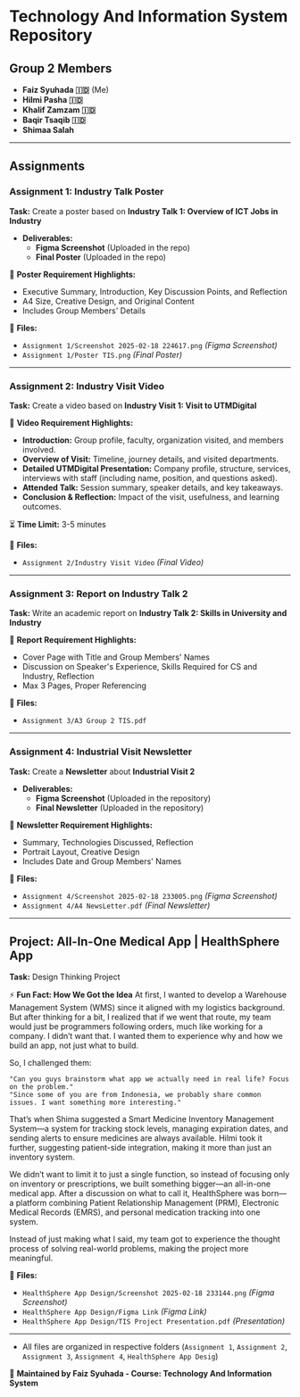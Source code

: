 # Technology And Information System Repository

## Group 2 Members
- **Faiz Syuhada 🇮🇩** (Me)
- **Hilmi Pasha 🇮🇩**
- **Khalif Zamzam 🇮🇩**
- **Baqir Tsaqib 🇮🇩**
- **Shimaa Salah**

---

## Assignments

### Assignment 1: Industry Talk Poster
**Task:** Create a poster based on **Industry Talk 1: Overview of ICT Jobs in Industry**

- **Deliverables:**
  - **Figma Screenshot** (Uploaded in the repo)
  - **Final Poster** (Uploaded in the repo)
  
📌 **Poster Requirement Highlights:**
- Executive Summary, Introduction, Key Discussion Points, and Reflection
- A4 Size, Creative Design, and Original Content
- Includes Group Members' Details

📂 **Files:**
- `Assignment 1/Screenshot 2025-02-18 224617.png` *(Figma Screenshot)*
- `Assignment 1/Poster TIS.png` *(Final Poster)*

---

### Assignment 2: Industry Visit Video
**Task:** Create a video based on **Industry Visit 1: Visit to UTMDigital**

📌 **Video Requirement Highlights:**
- **Introduction:** Group profile, faculty, organization visited, and members involved.
- **Overview of Visit:** Timeline, journey details, and visited departments.
- **Detailed UTMDigital Presentation:** Company profile, structure, services, interviews with staff (including name, position, and questions asked).
- **Attended Talk:** Session summary, speaker details, and key takeaways.
- **Conclusion & Reflection:** Impact of the visit, usefulness, and learning outcomes.

⏳ **Time Limit:** 3-5 minutes

📂 **Files:**
- `Assignment 2/Industry Visit Video` *(Final Video)*

---

### Assignment 3: Report on Industry Talk 2
**Task:** Write an academic report on **Industry Talk 2: Skills in University and Industry**

📌 **Report Requirement Highlights:**
- Cover Page with Title and Group Members' Names
- Discussion on Speaker's Experience, Skills Required for CS and Industry, Reflection
- Max 3 Pages, Proper Referencing

📂 **Files:**
- `Assignment 3/A3 Group 2 TIS.pdf`

---

### Assignment 4: Industrial Visit Newsletter
**Task:** Create a **Newsletter** about **Industrial Visit 2**

- **Deliverables:**
  - **Figma Screenshot** (Uploaded in the repository)
  - **Final Newsletter** (Uploaded in the repository)
  
📌 **Newsletter Requirement Highlights:**
- Summary, Technologies Discussed, Reflection
- Portrait Layout, Creative Design
- Includes Date and Group Members' Names

📂 **Files:**
- `Assignment 4/Screenshot 2025-02-18 233005.png` *(Figma Screenshot)*
- `Assignment 4/A4 NewsLetter.pdf` *(Final Newsletter)*

---

## Project: All-In-One Medical App | HealthSphere App
**Task:** Design Thinking Project 

⚡ **Fun Fact: How We Got the Idea** 
At first, I wanted to develop a Warehouse Management System (WMS) since it aligned with my logistics background. But after thinking for a bit, I realized that if we went that route, my team would just be programmers following orders, much like working for a company. I didn’t want that. I wanted them to experience why and how we build an app, not just what to build.

So, I challenged them:

    "Can you guys brainstorm what app we actually need in real life? Focus on the problem."
    "Since some of you are from Indonesia, we probably share common issues. I want something more interesting."

That’s when Shima suggested a Smart Medicine Inventory Management System—a system for tracking stock levels, managing expiration dates, and sending alerts to ensure medicines are always available. Hilmi took it further, suggesting patient-side integration, making it more than just an inventory system.

We didn’t want to limit it to just a single function, so instead of focusing only on inventory or prescriptions, we built something bigger—an all-in-one medical app. After a discussion on what to call it, HealthSphere was born—a platform combining Patient Relationship Management (PRM), Electronic Medical Records (EMRS), and personal medication tracking into one system.

Instead of just making what I said, my team got to experience the thought process of solving real-world problems, making the project more meaningful.

📂 **Files:**
- `HealthSphere App Design/Screenshot 2025-02-18 233144.png` *(Figma Screenshot)*
- `HealthSphere App Design/Figma Link` *(Figma Link)*
- `HealthSphere App Design/TIS Project Presentation.pdf` *(Presentation)*

---

- All files are organized in respective folders (`Assignment 1`, `Assignment 2`, `Assignment 3`, `Assignment 4`, `HealthSphere App Desig`)

🚀 **Maintained by Faiz Syuhada - Course: Technology And Information System**
